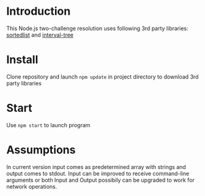 Introduction
===========
This Node.js two-challenge resolution uses following 3rd party libraries:
[sortedlist](https://github.com/shinout/SortedList) and
[interval-tree](https://github.com/shinout/interval-tree)

Install
=======
Clone repository and launch
`npm update` in project directory to download 3rd party libraries

Start
========
Use `npm start` to launch program

Assumptions
============
In current version input comes as predetermined array with strings and output comes to stdout. Input can be improved to receive command-line arguments or both Input and Output possibily can be upgraded to work for network operations.
